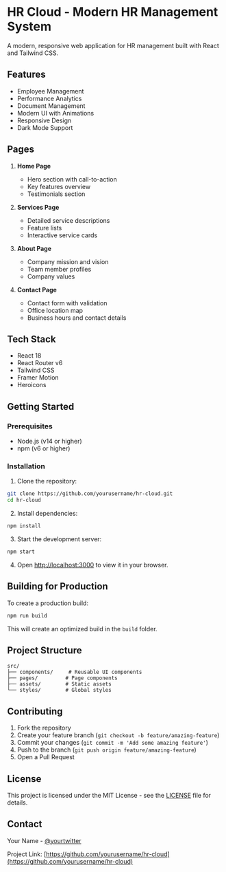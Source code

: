 # HR Cloud - Modern HR Management System

A modern, responsive web application for HR management built with React and Tailwind CSS.

## Features

- Employee Management
- Performance Analytics
- Document Management
- Modern UI with Animations
- Responsive Design
- Dark Mode Support

## Pages

1. **Home Page**
   - Hero section with call-to-action
   - Key features overview
   - Testimonials section

2. **Services Page**
   - Detailed service descriptions
   - Feature lists
   - Interactive service cards

3. **About Page**
   - Company mission and vision
   - Team member profiles
   - Company values

4. **Contact Page**
   - Contact form with validation
   - Office location map
   - Business hours and contact details

## Tech Stack

- React 18
- React Router v6
- Tailwind CSS
- Framer Motion
- Heroicons

## Getting Started

### Prerequisites

- Node.js (v14 or higher)
- npm (v6 or higher)

### Installation

1. Clone the repository:
```bash
git clone https://github.com/yourusername/hr-cloud.git
cd hr-cloud
```

2. Install dependencies:
```bash
npm install
```

3. Start the development server:
```bash
npm start
```

4. Open [http://localhost:3000](http://localhost:3000) to view it in your browser.

## Building for Production

To create a production build:

```bash
npm run build
```

This will create an optimized build in the `build` folder.

## Project Structure

```
src/
├── components/     # Reusable UI components
├── pages/         # Page components
├── assets/        # Static assets
└── styles/        # Global styles
```

## Contributing

1. Fork the repository
2. Create your feature branch (`git checkout -b feature/amazing-feature`)
3. Commit your changes (`git commit -m 'Add some amazing feature'`)
4. Push to the branch (`git push origin feature/amazing-feature`)
5. Open a Pull Request

## License

This project is licensed under the MIT License - see the [LICENSE](LICENSE) file for details.

## Contact

Your Name - [@yourtwitter](https://twitter.com/yourtwitter)

Project Link: [https://github.com/yourusername/hr-cloud](https://github.com/yourusername/hr-cloud)
